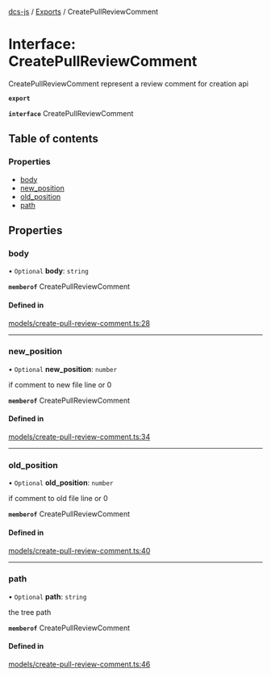 [dcs-js](../README.md) / [Exports](../modules.md) / CreatePullReviewComment

# Interface: CreatePullReviewComment

CreatePullReviewComment represent a review comment for creation api

**`export`**

**`interface`** CreatePullReviewComment

## Table of contents

### Properties

- [body](CreatePullReviewComment.md#body)
- [new\_position](CreatePullReviewComment.md#new_position)
- [old\_position](CreatePullReviewComment.md#old_position)
- [path](CreatePullReviewComment.md#path)

## Properties

### <a id="body" name="body"></a> body

• `Optional` **body**: `string`

**`memberof`** CreatePullReviewComment

#### Defined in

[models/create-pull-review-comment.ts:28](https://github.com/unfoldingWord/dcs-js/blob/09d5a5e/models/create-pull-review-comment.ts#L28)

___

### <a id="new_position" name="new_position"></a> new\_position

• `Optional` **new\_position**: `number`

if comment to new file line or 0

**`memberof`** CreatePullReviewComment

#### Defined in

[models/create-pull-review-comment.ts:34](https://github.com/unfoldingWord/dcs-js/blob/09d5a5e/models/create-pull-review-comment.ts#L34)

___

### <a id="old_position" name="old_position"></a> old\_position

• `Optional` **old\_position**: `number`

if comment to old file line or 0

**`memberof`** CreatePullReviewComment

#### Defined in

[models/create-pull-review-comment.ts:40](https://github.com/unfoldingWord/dcs-js/blob/09d5a5e/models/create-pull-review-comment.ts#L40)

___

### <a id="path" name="path"></a> path

• `Optional` **path**: `string`

the tree path

**`memberof`** CreatePullReviewComment

#### Defined in

[models/create-pull-review-comment.ts:46](https://github.com/unfoldingWord/dcs-js/blob/09d5a5e/models/create-pull-review-comment.ts#L46)

